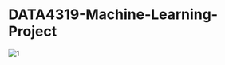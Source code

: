 # DATA4319-Machine-Learning-Project
![1](https://www.datocms-assets.com/14946/1590593600-machine-learning-610x413.png)
